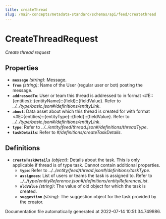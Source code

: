 ```yaml
---
title: createThread
slug: /main-concepts/metadata-standard/schemas/api/feed/createthread
---
```


# CreateThreadRequest

*Create thread request*

## Properties

- **`message`** *(string)*: Message.
- **`from`** *(string)*: Name of the User (regular user or bot) posting the message.
- **`addressedTo`**: User or team this thread is addressed to in format <#E::{entities}::{entityName}::{field}::{fieldValue}. Refer to *../../type/basic.json#/definitions/entityLink*.
- **`about`**: Data asset about which this thread is created for with format <#E::{entities}::{entityType}::{field}::{fieldValue}. Refer to *../../type/basic.json#/definitions/entityLink*.
- **`type`**: Refer to *../../entity/feed/thread.json#/definitions/threadType*.
- **`taskDetails`**: Refer to *#/definitions/createTaskDetails*.
## Definitions

- **`createTaskDetails`** *(object)*: Details about the task. This is only applicable if thread is of type task. Cannot contain additional properties.
  - **`type`**: Refer to *../../entity/feed/thread.json#/definitions/taskType*.
  - **`assignees`**: List of users or teams the task is assigned to. Refer to *../../type/entityReference.json#/definitions/entityReferenceList*.
  - **`oldValue`** *(string)*: The value of old object for which the task is created.
  - **`suggestion`** *(string)*: The suggestion object for the task provided by the creator.


Documentation file automatically generated at 2022-07-14 10:51:34.749986.

